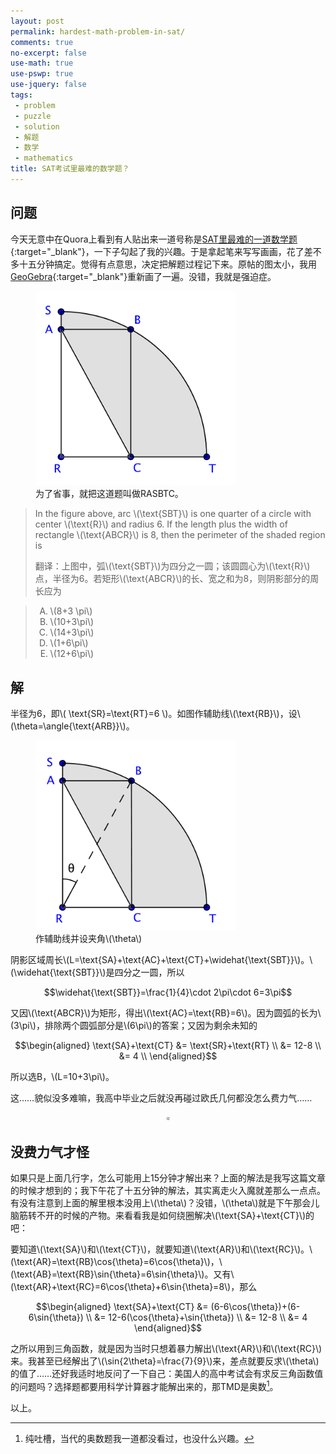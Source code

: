 ```yaml
---
layout: post
permalink: hardest-math-problem-in-sat/
comments: true
no-excerpt: false
use-math: true
use-pswp: true
use-jquery: false
tags:
 - problem
 - puzzle
 - solution
 - 解题
 - 数学
 - mathematics
title: SAT考试里最难的数学题？
---
```


## 问题

今天无意中在Quora上看到有人贴出来一道号称是[SAT里最难的一道数学题](http://www.quora.com/What-are-some-of-the-most-difficult-SAT-math-problems){:target="_blank"}，一下子勾起了我的兴趣。于是拿起笔来写写画画，花了差不多十五分钟搞定。觉得有点意思，决定把解题过程记下来。原帖的图太小，我用[GeoGebra](https://www.geogebra.org/){:target="_blank"}重新画了一遍。没错，我就是强迫症。

<div class="imgDisplay monod" style="max-width: 400px;" itemscope itemtype="http://schema.org/ImageGallery">
  <figure itemprop="associatedMedia" itemscope itemtype="http://schema.org/ImageObject">
  <a href="/assets/images/SAT-Problem-RASBTC-799x776.png" itemprop="contentUrl" data-size="799x776" >
  <img src="/assets/images/SAT-Problem-RASBTC-799x776.png" itemprop="thumbnail" 
    title="为了省事，就把这道题叫做RASBTC。" 
    alt="为了省事，就把这道题叫做RASBTC。" /></a>
  <figcaption itemprop="caption description">为了省事，就把这道题叫做RASBTC。</figcaption>
  </figure>
</div>


> In the figure above, arc \\(\text{SBT}\\) is one quarter of a circle with center \\(\text{R}\\) and radius 6. If the length plus the width of rectangle \\(\text{ABCR}\\) is 8, then the perimeter of the shaded region is
> 
> 翻译：上图中，弧\\(\text{SBT}\\)为四分之一圆；该圆圆心为\\(\text{R}\\)点，半径为6。若矩形\\(\text{ABCR}\\)的长、宽之和为8，则阴影部分的周长应为

<blockquote>
<ol type="A">
	<li>\(8+3 \pi\)</li>
	<li>\(10+3\pi\)</li>
	<li>\(14+3\pi\)</li>
	<li>\(1+6\pi\)</li>
	<li>\(12+6\pi\)</li>
</ol>
</blockquote>

<!--excerpt-->

## 解

半径为6，即\\( \text{SR}=\text{RT}=6 \\)。如图作辅助线\\(\text{RB}\\)，设\\(\theta=\angle{\text{ARB}}\\)。

<div class="imgDisplay monod" style="max-width: 400px;" itemscope itemtype="http://schema.org/ImageGallery">
  <figure itemprop="associatedMedia" itemscope itemtype="http://schema.org/ImageObject">
  <a href="/assets/images/SAT-Problem-RASBTC-solution-800x758.png" itemprop="contentUrl" data-size="800x758" >
  <img src="/assets/images/SAT-Problem-RASBTC-solution-800x758.png" itemprop="thumbnail" 
    title="作辅助线并设夹角theta" 
    alt="作辅助线并设夹角theta" /></a>
  <figcaption itemprop="caption description">作辅助线并设夹角\(\theta\)</figcaption>
  </figure>
</div>

阴影区域周长\\(L=\text{SA}+\text{AC}+\text{CT}+\widehat{\text{SBT}}\\)。\\(\widehat{\text{SBT}}\\)是四分之一圆，所以

$$\widehat{\text{SBT}}=\frac{1}{4}\cdot 2\pi\cdot 6=3\pi$$

又因\\(\text{ABCR}\\)为矩形，得出\\(\text{AC}=\text{RB}=6\\)。因为圆弧的长为\\(3\pi\\)，排除两个圆弧部分是\\(6\pi\\)的答案；又因为剩余未知的

$$\begin{aligned}
\text{SA}+\text{CT} &= \text{SR}+\text{RT} \\
                    &= 12-8 \\
                    &= 4 \\
\end{aligned}$$

所以选B，\\(L=10+3\pi\\)。

这……貌似没多难嘛，我高中毕业之后就没再碰过欧氏几何都没怎么费力气……

$$\square$$

## 没费力气才怪

如果只是上面几行字，怎么可能用上15分钟才解出来？上面的解法是我写这篇文章的时候才想到的；我下午花了十五分钟的解法，其实离走火入魔就差那么一点点。有没有注意到上面的解里根本没用上\\(\theta\\)？没错，\\(\theta\\)就是下午那会儿脑筋转不开的时候的产物。来看看我是如何绕圈解决\\(\text{SA}+\text{CT}\\)的吧：

要知道\\(\text{SA}\\)和\\(\text{CT}\\)，就要知道\\(\text{AR}\\)和\\(\text{RC}\\)。\\(\text{AR}=\text{RB}\cos{\theta}=6\cos{\theta}\\)，\\(\text{AB}=\text{RB}\sin{\theta}=6\sin{\theta}\\)。又有\\(\text{AR}+\text{RC}=6\cos{\theta}+6\sin{\theta}=8\\)，那么

$$\begin{aligned}
  \text{SA}+\text{CT} &= (6-6\cos{\theta})+(6-6\sin{\theta}) \\
        &= 12-6(\cos{\theta}+\sin{\theta}) \\
        &= 12-8 \\
        &= 4
\end{aligned}$$

之所以用到三角函数，就是因为当时只想着暴力解出\\(\text{AR}\\)和\\(\text{RC}\\)来。我甚至已经解出了\\(\sin{2\theta}=\frac{7}{9}\\)来，差点就要反求\\(\theta\\)的值了……还好我适时地反问了一下自己：美国人的高中考试会有求反三角函数值的问题吗？选择题都要用科学计算器才能解出来的，那TMD是奥数[^aoshu]。

[^aoshu]: 纯吐槽，当代的奥数题我一道都没看过，也没什么兴趣。

以上。



